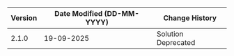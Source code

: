 | **Version** | **Date Modified (DD-MM-YYYY)** | **Change History**                          |
|-------------|--------------------------------|---------------------------------------------|
| 2.1.0       | 19-09-2025                     | Solution Deprecated
